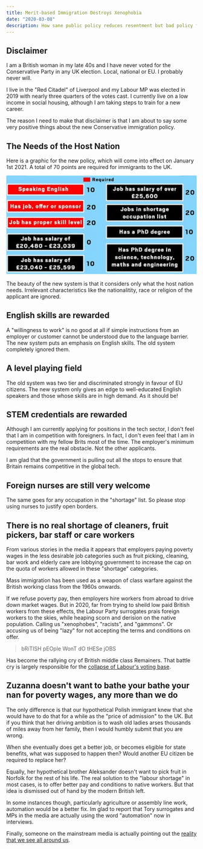 ```yaml
---
title: Merit-based Immigration Destroys Xenophobia
date: "2020-03-08"
description: How sane public policy reduces resentment but bad policy feeds it
---
```


## Disclaimer

I am a British woman in my late 40s and I have never voted for the Conservative Party in any UK election. Local, national or EU. I probably never will.

I live in the "Red Citadel" of Liverpool and my Labour MP was elected in 2019 with nearly three quarters of the votes cast. I currently live on a low income in social housing, although I am taking steps to train for a new career.

The reason I need to make that disclaimer is that I am about to say some very positive things about the new Conservative immigration policy.

## The Needs of the Host Nation

Here is a graphic for the new policy, which will come into effect on January 1st 2021. A total of 70 points are required for immigrants to the UK.

![](points-system.jpg)

The beauty of the new system is that it considers only what the host nation needs. Irrelevant characteristics like the nationalitity, race or religion of the applicant are ignored.

## English skills are rewarded

A "willingness to work" is no good at all if simple instructions from an employer or customer cannot be understood due to the language barrier. The new system puts an emphasis on English skills. The old system completely ignored them.

## A level playing field

The old system was two tier and discriminated strongly in favour of EU citizens. The new system only gives an edge to well-educated English speakers and those whose skills are in high demand. As it should be!

## STEM credentials are rewarded

Although I am currently applying for positions in the tech sector, I don't feel that I am in competition with foreigners. In fact, I don't even feel that I am in competition with my fellow Brits most of the time. The employer's minimum requirements are the real obstacle. Not the other applicants.

I am glad that the government is pulling out all the stops to ensure that Britain remains competitive in the global tech.

## Foreign nurses are still very welcome

The same goes for any occupation in the "shortage" list. So please stop using nurses to justify open borders.

## There is no real shortage of cleaners, fruit pickers, bar staff or care workers

From various stories in the media it appears that employers paying poverty wages in the less desirable job categories such as fruit picking, cleaning, bar work and elderly care are lobbying government to increase the cap on the quota of workers allowed in these "shortage" categories.

Mass immigration has been used as a weapon of class warfare against the British working class from the 1960s onwards.

If we refuse poverty pay, then employers hire workers from abroad to drive down market wages. But in 2020, far from trying to sheild low paid British workers from these effects, the Labour Party surrogates prais foreign workers to the skies, while heaping scorn and derision on the native population. Calling us "xenophobes", "racists", and "gammons". Or accusing us of being "lazy" for not accepting the terms and conditions on offer.

> bRiTISH pEOple WonT dO tHESe jOBS

Has become the rallying cry of British middle class Remainers. That battle cry is largely responsible for the [collapse of Labour's voting base](https://www.theguardian.com/politics/2019/dec/13/labours-red-wall-demolished-by-tory-onslaught).

## Zuzanna doesn't want to bathe your bathe your nan for poverty wages, any more than we do

The only difference is that our hypothetical Polish immigrant knew that she would have to do that for a while as the "price of admission" to the UK. But if you think that her driving ambition is to wash old ladies arses thousands of miles away from her family, then I would humbly submit that you are wrong.

When she eventually does get a better job, or becomes eligible for state benefits, what was supposed to happen then? Would another EU citizen be required to replace her?

Equally, her hypothetical brother Aleksander doesn't want to pick fruit in Norfolk for the rest of his life. The real solution to the "labour shortage" in most cases, is to offer better pay and conditions to native workers. But that idea is dismissed out of hand by the modern British left.

In some instances though, particularly agriculture or assembly line work, automation would be a better fix. Im glad to report that Tory surrogates and MPs in the media are actually using the word "automation" now in interviews.

Finally, someone on the mainstream media is actually pointing out the [reality that we see all around us](https://www.youtube.com/watch?v=7Pq-S557XQU).
